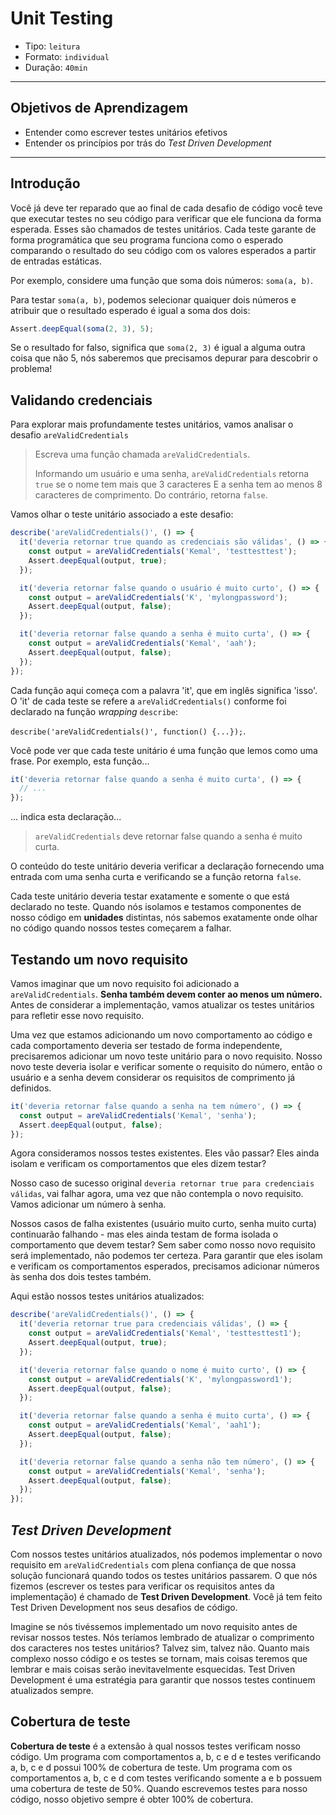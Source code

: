 # Unit Testing

- Tipo: `leitura`
- Formato: `individual`
- Duração: `40min`

***

## Objetivos de Aprendizagem

- Entender como escrever testes unitários efetivos
- Entender os princípios por trás do _Test Driven Development_

***

## Introdução

Você já deve ter reparado que ao final de cada desafio de código você teve que executar testes no seu código para verificar que ele funciona da forma esperada. Esses são chamados de testes unitários. Cada teste garante de forma programática que seu programa funciona como o esperado comparando o resultado do seu código com os valores esperados a partir de entradas estáticas.

Por exemplo, considere uma função que soma dois números: `soma(a, b)`.

Para testar `soma(a, b)`, podemos selecionar quaiquer dois números e atribuir que o resultado esperado é igual a soma dos dois:


```javascript
Assert.deepEqual(soma(2, 3), 5);
```

Se o resultado for falso, significa que `soma(2, 3)` é igual a alguma outra coisa que não 5, nós saberemos que precisamos depurar para descobrir o problema!

## Validando credenciais

Para explorar mais profundamente testes unitários, vamos analisar o desafio `areValidCredentials`

> Escreva uma função chamada `areValidCredentials`.
>
> Informando um usuário e uma senha, `areValidCredentials` retorna `true` se o nome tem mais que 3 caracteres E a senha tem ao menos 8 caracteres de comprimento. Do contrário, retorna `false`.

Vamos olhar o teste unitário associado a este desafio:

```javascript
describe('areValidCredentials()', () => {
  it('deveria retornar true quando as credenciais são válidas', () => {
    const output = areValidCredentials('Kemal', 'testtesttest');
    Assert.deepEqual(output, true);
  });

  it('deveria retornar false quando o usuário é muito curto', () => {
    const output = areValidCredentials('K', 'mylongpassword');
    Assert.deepEqual(output, false);
  });

  it('deveria retornar false quando a senha é muito curta', () => {
    const output = areValidCredentials('Kemal', 'aah');
    Assert.deepEqual(output, false);
  });
});
```

Cada função aqui começa com a palavra 'it', que em inglês significa 'isso'. O 'it' de cada teste se refere a `areValidCredentials()` conforme foi declarado na função _wrapping_ `describe`:

`describe('areValidCredentials()', function() {...});`.

Você pode ver que cada teste unitário é uma função que lemos como uma frase. Por exemplo, esta função...

```js
it('deveria retornar false quando a senha é muito curta', () => {
  // ...
});
```

... indica esta declaração...

> `areValidCredentials` deve retornar false quando a senha é muito curta.

O conteúdo do teste unitário deveria verificar a declaração fornecendo uma entrada com uma senha curta e verificando se a função retorna `false`.

Cada teste unitário deveria testar exatamente e somente o que está declarado no teste. Quando nós isolamos e testamos componentes de nosso código em **unidades** distintas, nós sabemos exatamente onde olhar no código quando nossos testes começarem a falhar.

## Testando um novo requisito

Vamos imaginar que um novo requisito foi adicionado a `areValidCredentials`. **Senha também devem conter ao menos um número.** Antes de considerar a implementação, vamos atualizar os testes unitários para refletir esse novo requisito.

Uma vez que estamos adicionando um novo comportamento ao código e cada comportamento deveria ser testado de forma independente, precisaremos adicionar um novo teste unitário para o novo requisito. Nosso novo teste deveria isolar e verificar somente o requisito do número, então o usuário e a senha devem considerar os requisitos de comprimento já definidos.

```javascript
it('deveria retornar false quando a senha na tem número', () => {
  const output = areValidCredentials('Kemal', 'senha');
  Assert.deepEqual(output, false);
});
```

Agora consideramos nossos testes existentes. Eles vão passar? Eles ainda isolam e verificam os comportamentos que eles dizem testar?

Nosso caso de sucesso original `deveria retornar true para credenciais válidas`, vai falhar agora, uma vez que não contempla o novo requisito. Vamos adicionar um número à senha.

Nossos casos de falha existentes (usuário muito curto, senha muito curta) continuarão falhando - mas eles ainda testam de forma isolada o comportamento que devem testar? Sem saber como nosso novo requisito será implementado, não podemos ter certeza. Para garantir que eles isolam e verificam os comportamentos esperados, precisamos adicionar números às senha dos dois testes também.

Aqui estão nossos testes unitários atualizados:

```javascript
describe('areValidCredentials()', () => {
  it('deveria retornar true para credenciais válidas', () => {
    const output = areValidCredentials('Kemal', 'testtesttest1');
    Assert.deepEqual(output, true);
  });

  it('deveria retornar false quando o nome é muito curto', () => {
    const output = areValidCredentials('K', 'mylongpassword1');
    Assert.deepEqual(output, false);
  });

  it('deveria retornar false quando a senha é muito curta', () => {
    const output = areValidCredentials('Kemal', 'aah1');
    Assert.deepEqual(output, false);
  });

  it('deveria retornar false quando a senha não tem número', () => {
    const output = areValidCredentials('Kemal', 'senha');
    Assert.deepEqual(output, false);
  });
});
```

## _Test Driven Development_

Com nossos testes unitários atualizados, nós podemos implementar o novo requisito em `areValidCredentials` com plena confiança de que nossa solução funcionará quando todos os testes unitários passarem. O que nós fizemos (escrever os testes para verificar os requisitos antes da implementação) é chamado de **Test Driven Development**. Você já tem feito Test Driven Development nos seus desafios de código.

Imagine se nós tivéssemos implementado um novo requisito antes de revisar nossos testes. Nós teríamos lembrado de atualizar o comprimento dos caracteres nos testes unitários? Talvez sim, talvez não. Quanto mais complexo nosso código e os testes se tornam, mais coisas teremos que lembrar e mais coisas serão inevitavelmente esquecidas. Test Driven Development é uma estratégia para garantir que nossos testes continuem atualizados sempre.

## Cobertura de teste

**Cobertura de teste** é a extensão à qual nossos testes verificam nosso código. Um programa com comportamentos a, b, c e d e testes verificando a, b, c e d possui 100% de cobertura de teste. Um programa com os comportamentos a, b, c e d com testes verificando somente a e b possuem uma cobertura de teste de 50%. Quando escrevemos testes para nosso código, nosso objetivo sempre é obter 100% de cobertura.
